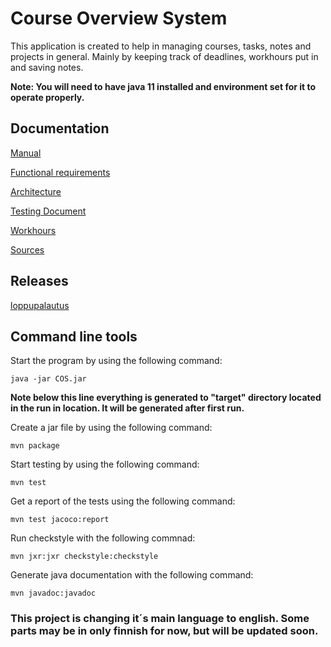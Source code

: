 # Course Overview System

This application is created to help in managing courses, tasks, notes and projects in general. Mainly by keeping track of deadlines, workhours put in and saving notes.

**Note: You will need to have java 11 installed and environment set for it to operate properly.** 



## Documentation

[Manual](Documentation/Manual.md)

[Functional requirements](Documentation/Vaatimusmäärittely.md)

[Architecture](Documentation/Architecture.md)

[Testing Document](https://github.com/KirillosTY/Course-Overview-System/blob/0c8529ae727e64a3c8188b67150c533cfe7a711c/Documentation/Testing%20Documents.md)

[Workhours](Documentation/workhours.md)

[Sources](https://github.com/KirillosTY/Course-Overview-System/blob/31b5304e729e51ac6abdbc645ae2f2cb87f23967/Documentation/Sources.md)

## Releases

[loppupalautus](https://github.com/KirillosTY/Course-Overview-System/releases/tag/%23loppupalautus)

## Command line tools

Start the program by using the following command:
```
java -jar COS.jar
```
**Note below this line everything is generated to "target" directory located in the run in location. It will be generated after first run.**

Create a jar file by using the following command:
```
mvn package
```

Start testing by using the following command:
```
mvn test
```

Get a report of the tests using the following command:
```
mvn test jacoco:report
```
Run checkstyle with the following commnad:
```
mvn jxr:jxr checkstyle:checkstyle
``` 

Generate java documentation with the following command:
```
mvn javadoc:javadoc
``` 




### This project is changing it´s main language to english. Some parts may be in only finnish for now, but will be updated soon.
